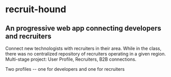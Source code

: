 # recruit-hound

## An progressive web app connecting developers and recruiters

Connect new technologists with recruiters in their area. While in the class, there was no centralized repository of recruiters operating in a given region. Multi-stage project: User Profile, Recruiters, B2B connections. 

Two profiles -- one for developers and one for recruiters


